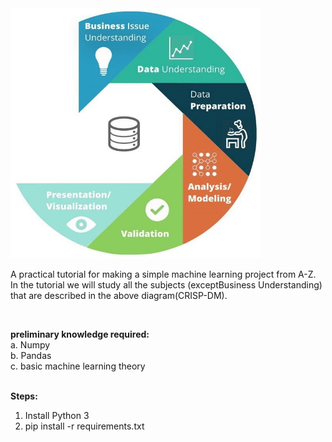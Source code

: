 <img alt='CRISP-DM' src="https://github.com/lanyado/ML/raw/master/Other%20useful%20stuff/CRISP-DM.jpg" data-canonical-src="https://github.com/lanyado/ML/raw/master/Other%20useful%20stuff/CRISP-DM.jpg" width="400" height="400" />

A practical tutorial for making a simple machine learning project from A-Z.
In the tutorial we will study all the subjects (exceptBusiness Understanding) that are described in the above diagram(CRISP-DM).<br/>

<br/>

__preliminary knowledge required:__
<br/>
        a. Numpy<br/>
	b. Pandas<br/>
	c. basic machine learning theory<br/>
<br/>

__Steps:__
<br/>
1. Install Python 3<br/>
2. pip install -r requirements.txt
